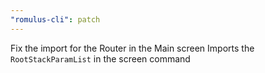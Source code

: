 ```yaml
---
"romulus-cli": patch
---
```


Fix the import for the Router in the Main screen
Imports the `RootStackParamList` in the screen command
